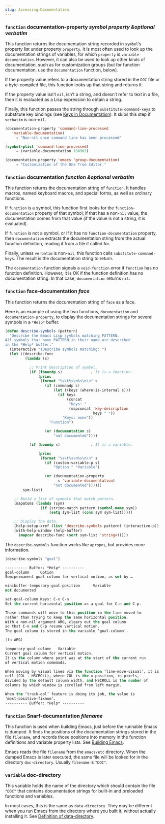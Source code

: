 ```yaml
---
slug: Accessing-Documentation
---
```


### <span className="tag function">`function`</span> **documentation-property** *symbol property \&optional verbatim*

This function returns the documentation string recorded in `symbol`’s property list under property `property`. It is most often used to look up the documentation strings of variables, for which `property` is `variable-documentation`. However, it can also be used to look up other kinds of documentation, such as for customization groups (but for function documentation, use the `documentation` function, below).

If the property value refers to a documentation string stored in the `DOC` file or a byte-compiled file, this function looks up that string and returns it.

If the property value isn’t `nil`, isn’t a string, and doesn’t refer to text in a file, then it is evaluated as a Lisp expression to obtain a string.

Finally, this function passes the string through `substitute-command-keys` to substitute key bindings (see [Keys in Documentation](/docs/elisp/Keys-in-Documentation)). It skips this step if `verbatim` is non-`nil`.

```lisp
(documentation-property 'command-line-processed
   'variable-documentation)
     ⇒ "Non-nil once command line has been processed"
```

```lisp
(symbol-plist 'command-line-processed)
     ⇒ (variable-documentation 188902)
```

```lisp
(documentation-property 'emacs 'group-documentation)
     ⇒ "Customization of the One True Editor."
```

### <span className="tag function">`function`</span> **documentation** *function \&optional verbatim*

This function returns the documentation string of `function`. It handles macros, named keyboard macros, and special forms, as well as ordinary functions.

If `function` is a symbol, this function first looks for the `function-documentation` property of that symbol; if that has a non-`nil` value, the documentation comes from that value (if the value is not a string, it is evaluated).

If `function` is not a symbol, or if it has no `function-documentation` property, then `documentation` extracts the documentation string from the actual function definition, reading it from a file if called for.

Finally, unless `verbatim` is non-`nil`, this function calls `substitute-command-keys`. The result is the documentation string to return.

The `documentation` function signals a `void-function` error if `function` has no function definition. However, it is OK if the function definition has no documentation string. In that case, `documentation` returns `nil`.

### <span className="tag function">`function`</span> **face-documentation** *face*

This function returns the documentation string of `face` as a face.

Here is an example of using the two functions, `documentation` and `documentation-property`, to display the documentation strings for several symbols in a `*Help*` buffer.

```lisp
(defun describe-symbols (pattern)
  "Describe the Emacs Lisp symbols matching PATTERN.
All symbols that have PATTERN in their name are described
in the *Help* buffer."
  (interactive "sDescribe symbols matching: ")
  (let ((describe-func
         (lambda (s)
```

```lisp
           ;; Print description of symbol.
           (if (fboundp s)             ; It is a function.
               (princ
                (format "%s\t%s\n%s\n\n" s
                  (if (commandp s)
                      (let ((keys (where-is-internal s)))
                        (if keys
                            (concat
                             "Keys: "
                             (mapconcat 'key-description
                                        keys " "))
                          "Keys: none"))
                    "Function")
```

```lisp
                  (or (documentation s)
                      "not documented"))))

           (if (boundp s)              ; It is a variable.
```

```lisp
               (princ
                (format "%s\t%s\n%s\n\n" s
                  (if (custom-variable-p s)
                      "Option " "Variable")
```

```lisp
                  (or (documentation-property
                        s 'variable-documentation)
                      "not documented"))))))
        sym-list)
```



```lisp
    ;; Build a list of symbols that match pattern.
    (mapatoms (lambda (sym)
                (if (string-match pattern (symbol-name sym))
                    (setq sym-list (cons sym sym-list)))))
```



```lisp
    ;; Display the data.
    (help-setup-xref (list 'describe-symbols pattern) (interactive-p))
    (with-help-window (help-buffer)
      (mapcar describe-func (sort sym-list 'string<)))))
```

The `describe-symbols` function works like `apropos`, but provides more information.

```lisp
(describe-symbols "goal")

---------- Buffer: *Help* ----------
goal-column     Option
Semipermanent goal column for vertical motion, as set by …
```



```lisp
minibuffer-temporary-goal-position      Variable
not documented
```



```lisp
set-goal-column Keys: C-x C-n
Set the current horizontal position as a goal for C-n and C-p.
```

```lisp
Those commands will move to this position in the line moved to
rather than trying to keep the same horizontal position.
With a non-nil argument ARG, clears out the goal column
so that C-n and C-p resume vertical motion.
The goal column is stored in the variable ‘goal-column’.

(fn ARG)
```



```lisp
temporary-goal-column   Variable
Current goal column for vertical motion.
It is the column where point was at the start of the current run
of vertical motion commands.

When moving by visual lines via the function ‘line-move-visual’, it is a cons
cell (COL . HSCROLL), where COL is the x-position, in pixels,
divided by the default column width, and HSCROLL is the number of
columns by which window is scrolled from left margin.

When the ‘track-eol’ feature is doing its job, the value is
‘most-positive-fixnum’.
---------- Buffer: *Help* ----------
```

### <span className="tag function">`function`</span> **Snarf-documentation** *filename*

This function is used when building Emacs, just before the runnable Emacs is dumped. It finds the positions of the documentation strings stored in the file `filename`, and records those positions into memory in the function definitions and variable property lists. See [Building Emacs](/docs/elisp/Building-Emacs).

Emacs reads the file `filename` from the `emacs/etc` directory. When the dumped Emacs is later executed, the same file will be looked for in the directory `doc-directory`. Usually `filename` is `"DOC"`.

### <span className="tag variable">`variable`</span> **doc-directory**

This variable holds the name of the directory which should contain the file `"DOC"` that contains documentation strings for built-in and preloaded functions and variables.

In most cases, this is the same as `data-directory`. They may be different when you run Emacs from the directory where you built it, without actually installing it. See [Definition of data-directory](/docs/elisp/Definition-of-data_002ddirectory).
